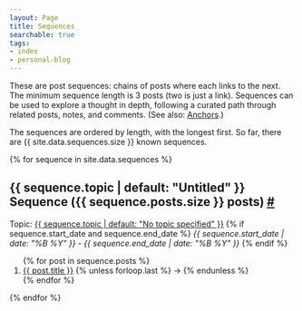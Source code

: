 ```yaml
---
layout: Page
title: Sequences
searchable: true
tags:
- index
- personal-blog
---
```


These are post sequences: chains of posts where each links to the next. The minimum sequence length is 3 posts (two is just a link). Sequences can be used to explore a thought in depth, following a curated path through related posts, notes, and comments. (See also: [Anchors](/anchors).)

The sequences are ordered by length, with the longest first. So far, there are {{ site.data.sequences.size }} known sequences.

{% for sequence in site.data.sequences %}
<h2 id="{{sequence.id}}">{{ sequence.topic | default: "Untitled" }} Sequence ({{ sequence.posts.size }} posts) <a href="#{{sequence.id}}">#</a></h2>

Topic: <a href="/search/?q=%27{{ sequence.topic }}&keys=tags" class="">{{ sequence.topic | default: "No topic specified" }}</a>
{% if sequence.start_date and sequence.end_date %}
*{{ sequence.start_date | date: "%B %Y" }} - {{ sequence.end_date | date: "%B %Y" }}*
{% endif %}

<ol>
{% for post in sequence.posts %}
  <li><a href="{{ post.url }}">{{ post.title }}</a>
  {% unless forloop.last %}
  &rarr;
  {% endunless %}
  </li>
{% endfor %}
</ol>

{% endfor %}



